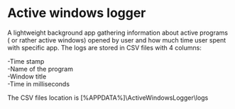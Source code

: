 # Active windows logger

A lightweight background app gathering information about active programs ( or rather active windows) opened by user and how much time user spent with specific app.
The logs are stored in CSV files with 4 columns:

-Time stamp   
-Name of the program   
-Window title   
-Time in milliseconds   

The CSV files location is [%APPDATA%]\ActiveWindowsLogger\logs
